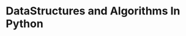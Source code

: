 # DataStructures and Algorithms In Python


<!-- #### Introductions
- Hi user, my name is ebuka_egbunam and i made this repo in the very begining stages of my ds/algo exploration. To completely undertand this repo you might need to either know the exact function you need, meet me personally or follow this [link](https://courses.codepath.com/courses/advanced_software_eng/unit/6#!overview) -->

